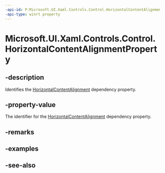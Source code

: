 ```yaml
---
-api-id: P:Microsoft.UI.Xaml.Controls.Control.HorizontalContentAlignmentProperty
-api-type: winrt property
---
```


<!-- Property syntax
public Windows.UI.Xaml.DependencyProperty HorizontalContentAlignmentProperty { get; }
-->

# Microsoft.UI.Xaml.Controls.Control.HorizontalContentAlignmentProperty

## -description
Identifies the [HorizontalContentAlignment](control_horizontalcontentalignment.md) dependency property.

## -property-value
The identifier for the [HorizontalContentAlignment](control_horizontalcontentalignment.md) dependency property.

## -remarks

## -examples

## -see-also
